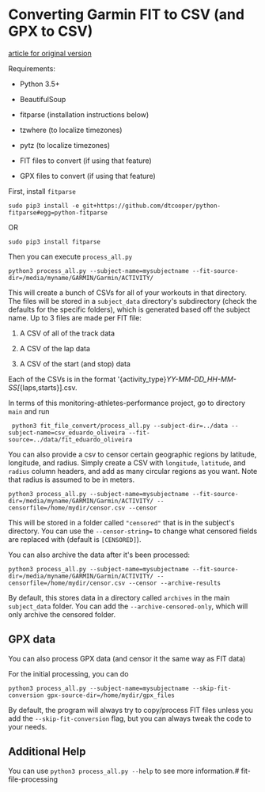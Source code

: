 # Converting Garmin FIT to CSV (and GPX to CSV)

[article for original version](https://maxcandocia.com/article/2017/Sep/22/converting-garmin-fit-to-csv/)

Requirements:

 * Python 3.5+

 * BeautifulSoup

 * fitparse (installation instructions below)

 * tzwhere (to localize timezones)

 * pytz (to localize timezones)

 * FIT files to convert (if using that feature)

 * GPX files to convert (if using that feature)

First, install `fitparse`

    sudo pip3 install -e git+https://github.com/dtcooper/python-fitparse#egg=python-fitparse

OR

    sudo pip3 install fitparse

Then you can execute `process_all.py`

    python3 process_all.py --subject-name=mysubjectname --fit-source-dir=/media/myname/GARMIN/Garmin/ACTIVITY/

This will create a bunch of CSVs for all of your workouts in that directory. The files will be stored in a `subject_data` directory's subdirectory (check the defaults for the specific folders), which is generated based off the subject name. Up to 3 files are made per FIT file:

 1. A CSV of all of the track data

 2. A CSV of the lap data

 3. A CSV of the start (and stop) data

Each of the CSVs is in the format '{activity_type}_YY-MM-DD_HH-MM-SS[_{laps,starts}].csv.

In terms of this monitoring-athletes-performance project, go to directory `main` and run

     python3 fit_file_convert/process_all.py --subject-dir=../data --subject-name=csv_eduardo_oliveira --fit-source=../data/fit_eduardo_oliveira

You can also provide a csv to censor certain geographic regions by latitude, longitude, and radius. Simply create a CSV with `longitude`, `latitude`, and `radius` column headers, and add as many circular regions as you want. Note that radius is assumed to be in meters.
    
    python3 process_all.py --subject-name=mysubjectname --fit-source-dir=/media/myname/GARMIN/Garmin/ACTIVITY/ --censorfile=/home/mydir/censor.csv --censor

This will be stored in a folder called `"censored"` that is in the subject's directory. You can use the `--censor-string=` to change what censored fields are replaced with (default is `[CENSORED]`).

You can also archive the data after it's been processed:

    python3 process_all.py --subject-name=mysubjectname --fit-source-dir=/media/myname/GARMIN/Garmin/ACTIVITY/ --censorfile=/home/mydir/censor.csv --censor --archive-results

By default, this stores data in a directory called `archives` in the main `subject_data` folder. You can add the `--archive-censored-only`, which will only archive the censored folder.

## GPX data

You can also process GPX data (and censor it the same way as FIT data)

For the initial processing, you can do

    python3 process_all.py --subject-name=mysubjectname --skip-fit-conversion gpx-source-dir=/home/mydir/gpx_files

By default, the program will always try to copy/process FIT files unless you add the `--skip-fit-conversion` flag, but you can always tweak the code to your needs.

## Additional Help

You can use `python3 process_all.py --help` to see more information.# fit-file-processing
